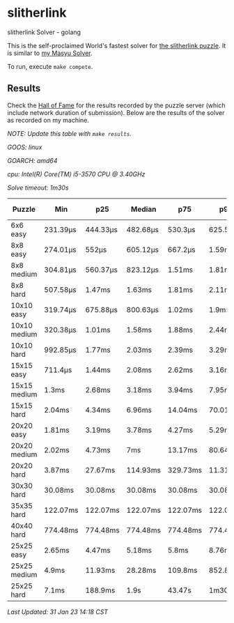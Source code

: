 # slitherlink
slitherlink Solver - golang

This is the self-proclaimed World's fastest solver for [the slitherlink puzzle](www.puzzle-loop.com). It is similar to [my Masyu Solver](https://github.com/joshprzybyszewski/masyu).

To run, execute `make compete`.

## Results

Check the [Hall of Fame](www.puzzle-loop.com/hall.php?hallsize=18) for the results recorded by the puzzle server (which include network duration of submission). Below are the results of the solver as recorded on my machine.

_NOTE: Update this table with `make results`._

<resultsMarker>

_GOOS: linux_

_GOARCH: amd64_

_cpu: Intel(R) Core(TM) i5-3570 CPU @ 3.40GHz_

_Solve timeout: 1m30s_

|Puzzle|Min|p25|Median|p75|p95|max|sample size|
|-|-|-|-|-|-|-|-:|
|6x6 easy|231.39µs|444.33µs|482.68µs|530.3µs|625.59µs|1.53ms|383|
|8x8 easy|274.01µs|552µs|605.12µs|667.2µs|1.59ms|1.84ms|348|
|8x8 medium|304.81µs|560.37µs|823.12µs|1.51ms|1.81ms|2.34ms|325|
|8x8 hard|507.58µs|1.47ms|1.63ms|1.81ms|2.11ms|3.28ms|308|
|10x10 easy|319.74µs|675.88µs|800.63µs|1.02ms|1.9ms|2.73ms|300|
|10x10 medium|320.38µs|1.01ms|1.58ms|1.88ms|2.44ms|6.47ms|280|
|10x10 hard|992.85µs|1.77ms|2.03ms|2.39ms|3.29ms|6.66ms|261|
|15x15 easy|711.4µs|1.44ms|2.08ms|2.62ms|3.16ms|5.69ms|241|
|15x15 medium|1.3ms|2.68ms|3.18ms|3.94ms|7.95ms|17.21ms|191|
|15x15 hard|2.04ms|4.34ms|6.96ms|14.04ms|70.01ms|276.31ms|147|
|20x20 easy|1.81ms|3.19ms|3.78ms|4.27ms|5.29ms|8.7ms|183|
|20x20 medium|2.02ms|4.73ms|7ms|13.17ms|80.64ms|14.04s|152|
|20x20 hard|3.87ms|27.67ms|114.93ms|329.73ms|11.31s|1m30.01s|128|
|30x30 hard|30.08ms|30.08ms|30.08ms|30.08ms|30.08ms|30.08ms|1|
|35x35 hard|122.07ms|122.07ms|122.07ms|122.07ms|122.07ms|122.07ms|1|
|40x40 hard|774.48ms|774.48ms|774.48ms|774.48ms|774.48ms|774.48ms|1|
|25x25 easy|2.65ms|4.47ms|5.18ms|5.8ms|8.76ms|106.99ms|131|
|25x25 medium|4.9ms|11.93ms|28.28ms|109.8ms|852.88ms|10.06s|109|
|25x25 hard|7.1ms|188.9ms|1.9s|43.47s|1m30.01s|1m30.01s|103|

_Last Updated: 31 Jan 23 14:18 CST_
</resultsMarker>
